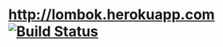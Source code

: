 # http://lombok.herokuapp.com  [![Build Status](https://secure.travis-ci.org/xuwei-k/lombok.herokuapp.com.png)](http://travis-ci.org/xuwei-k/lombok.herokuapp.com)
